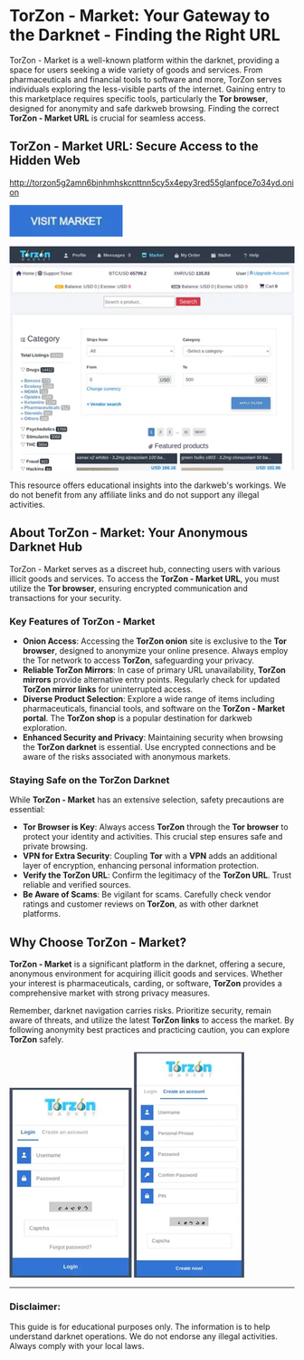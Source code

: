# TorZon - Market: Your Gateway to the Darknet - Finding the Right URL

TorZon - Market is a well-known platform within the darknet, providing a space for users seeking a wide variety of goods and services. From pharmaceuticals and financial tools to software and more, TorZon serves individuals exploring the less-visible parts of the internet. Gaining entry to this marketplace requires specific tools, particularly the **Tor browser**, designed for anonymity and safe darkweb browsing. Finding the correct **TorZon - Market URL** is crucial for seamless access.

## TorZon - Market URL: Secure Access to the Hidden Web

http://torzon5g2amn6bjnhmhskcnttnn5cy5x4epy3red55glanfpce7o34yd.onion

[<img src="/backgrounds/look.webp" width="200">](http://torzon5g2amn6bjnhmhskcnttnn5cy5x4epy3red55glanfpce7o34yd.onion)

<a href="http://torzon5g2amn6bjnhmhskcnttnn5cy5x4epy3red55glanfpce7o34yd.onion"><img src="/backgrounds/divider.webp" alt="TorZon - Market URL" style="max-width: 100%;"></a>

This resource offers educational insights into the darkweb's workings. We do not benefit from any affiliate links and do not support any illegal activities.

## About TorZon - Market: Your Anonymous Darknet Hub

TorZon - Market serves as a discreet hub, connecting users with various illicit goods and services. To access the **TorZon - Market URL**, you must utilize the **Tor browser**, ensuring encrypted communication and transactions for your security.

### Key Features of TorZon - Market

-   **Onion Access**: Accessing the **TorZon onion** site is exclusive to the **Tor browser**, designed to anonymize your online presence. Always employ the Tor network to access **TorZon**, safeguarding your privacy.
-   **Reliable TorZon Mirrors**: In case of primary URL unavailability, **TorZon mirrors** provide alternative entry points. Regularly check for updated **TorZon mirror links** for uninterrupted access.
-   **Diverse Product Selection**: Explore a wide range of items including pharmaceuticals, financial tools, and software on the **TorZon - Market portal**. The **TorZon shop** is a popular destination for darkweb exploration.
-   **Enhanced Security and Privacy**: Maintaining security when browsing the **TorZon darknet** is essential. Use encrypted connections and be aware of the risks associated with anonymous markets.

### Staying Safe on the TorZon Darknet

While **TorZon - Market** has an extensive selection, safety precautions are essential:

-   **Tor Browser is Key**: Always access **TorZon** through the **Tor browser** to protect your identity and activities. This crucial step ensures safe and private browsing.
-   **VPN for Extra Security**: Coupling **Tor** with a **VPN** adds an additional layer of encryption, enhancing personal information protection.
-   **Verify the TorZon URL**: Confirm the legitimacy of the **TorZon URL**. Trust reliable and verified sources.
-   **Be Aware of Scams**: Be vigilant for scams. Carefully check vendor ratings and customer reviews on **TorZon**, as with other darknet platforms.

## Why Choose TorZon - Market?

**TorZon - Market** is a significant platform in the darknet, offering a secure, anonymous environment for acquiring illicit goods and services. Whether your interest is pharmaceuticals, carding, or software, **TorZon** provides a comprehensive market with strong privacy measures.

Remember, darknet navigation carries risks. Prioritize security, remain aware of threats, and utilize the latest **TorZon links** to access the market. By following anonymity best practices and practicing caution, you can explore **TorZon** safely.

<a href="http://torzon5g2amn6bjnhmhskcnttnn5cy5x4epy3red55glanfpce7o34yd.onion"><img src="/backgrounds/warning.webp" alt="TorZon - Market Login" style="max-width: 100%;"></a>
<a href="http://torzon5g2amn6bjnhmhskcnttnn5cy5x4epy3red55glanfpce7o34yd.onion"><img src="/backgrounds/prior.webp" alt="TorZon - Market Register" style="max-width: 100%;"></a>

---

### Disclaimer:

This guide is for educational purposes only. The information is to help understand darknet operations. We do not endorse any illegal activities. Always comply with your local laws.